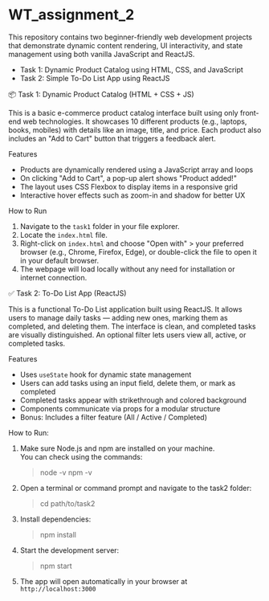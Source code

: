 # WT_assignment_2

This repository contains two beginner-friendly web development projects that demonstrate dynamic content rendering, UI interactivity, and state management using both vanilla JavaScript and ReactJS.

- Task 1: Dynamic Product Catalog using HTML, CSS, and JavaScript  
- Task 2: Simple To-Do List App using ReactJS



📦 Task 1: Dynamic Product Catalog (HTML + CSS + JS)

This is a basic e-commerce product catalog interface built using only front-end web technologies. It showcases 10 different products (e.g., laptops, books, mobiles) with details like an image, title, and price. Each product also includes an "Add to Cart" button that triggers a feedback alert.



Features

- Products are dynamically rendered using a JavaScript array and loops
- On clicking "Add to Cart", a pop-up alert shows "Product added!"
- The layout uses CSS Flexbox to display items in a responsive grid
- Interactive hover effects such as zoom-in and shadow for better UX


  
How to Run

1. Navigate to the `task1` folder in your file explorer.
2. Locate the `index.html` file.
3. Right-click on `index.html` and choose "Open with" > your preferred browser (e.g., Chrome, Firefox, Edge), or double-click the file to open it in your default browser.
4. The webpage will load locally without any need for installation or internet connection.





✅ Task 2: To-Do List App (ReactJS)

This is a functional To-Do List application built using ReactJS. It allows users to manage daily tasks — adding new ones, marking them as completed, and deleting them. The interface is clean, and completed tasks are visually distinguished. An optional filter lets users view all, active, or completed tasks.



Features

- Uses `useState` hook for dynamic state management
- Users can add tasks using an input field, delete them, or mark as completed
- Completed tasks appear with strikethrough and colored background
- Components communicate via props for a modular structure
- Bonus: Includes a filter feature (All / Active / Completed)



How to Run:

1. Make sure Node.js and npm are installed on your machine.  
   You can check using the commands:
  
    > node -v
    > npm -v

2. Open a terminal or command prompt and navigate to the task2 folder:

    > cd path/to/task2

3. Install dependencies:

    > npm install

4. Start the development server:

    > npm start

5. The app will open automatically in your browser at `http://localhost:3000`

